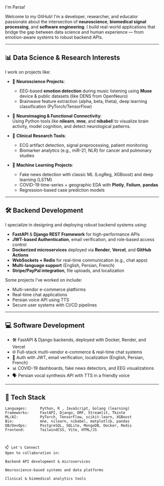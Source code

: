  I'm Parsa!

Welcome to my GitHub! I'm a developer, researcher, and educator passionate about the intersection of **neuroscience**, **biomedical signal processing**, and **software engineering**. I build real-world applications that bridge the gap between data science and human experience — from emotion-aware systems to robust backend APIs.

---

## 📊 Data Science & Research Interests
I work on projects like:

- 🧠 **Neuroscience Projects**:  
  - EEG-based **emotion detection** during music listening using **Muse** device & public datasets (like DENS from OpenNeuro)
  - Brainwave feature extraction (alpha, beta, theta), deep learning classification (PyTorch/TensorFlow)
  
- 🧬 **Neuroimaging & Functional Connectivity**:  
  Using Python tools like **nilearn**, **mne**, and **nibabel**I to visualize brain activity, model cognition, and detect neurological patterns.

- 🔬 **Clinical Research Tools**:  
  - ECG artifact detection, signal preprocessing, patient monitoring
  - Biomarker analytics (e.g., miR-21, NLR) for cancer and pulmonary studies


- 📰 **Machine Learning Projects**:  
  - Fake news detection with classic ML (LogReg, XGBoost) and deep learning (LSTM)
  - COVID-19 time-series + geographic EDA with **Plotly**, **Folium**, **pandas**
  - Regression-based case prediction models

---

## 🛠️ Backend Development

I specialize in designing and deploying robust backend systems using:

- **FastAPI** & **Django REST Framework** for high-performance APIs
- **JWT-based Authentication**, email verification, and role-based access control
- **Dockerized microservices** deployed via **Render**, **Vercel**, and **GitHub Actions**
- **WebSockets + Redis** for real-time communication (e.g., chat apps)
- **Multi-language support** (English, Persian, French)
- **Stripe/PayPal integration**, file uploads, and localization

Some projects I’ve worked on include:
- Multi-vendor e-commerce platforms
- Real-time chat applications
- Persian voice API using TTS
- Secure user systems with CI/CD pipelines

---

## 💻 Software Development

- 🛠️ FastAPI & Django backends, deployed with Docker, Render, and Vercel  
- 🌐 Full-stack multi-vendor e-commerce & real-time chat systems  
- 🔐 Auth with JWT, email verification, localization (English, Persian, French)  
- 📊 COVID-19 dashboards, fake news detectors, and EEG visualizations  
- 🗣️ Persian vocal synthesis API with TTS in a friendly voice

---



## 🔧 Tech Stack

```text
Languages:      Python, R , JavaScript, Golang (learning)
Frameworks:     FastAPI, Django, DRF, Streamlit, Tkinte
ML/AI:          PyTorch, TensorFlow, scikit-learn, XGBoost
Bio:            mne, nilearn, nibabel, matplotlib, pandas
DB/DevOps:      PostgreSQL, SQLite, MongoDB, Docker, Redis
Frontend:       TailwindCSS, Vite, HTML/JS



📫 Let's Connect
Open to collaboration in:

Backend API development & microservices

Neuroscience-based systems and data platforms

Clinical & biomedical analytics tools
